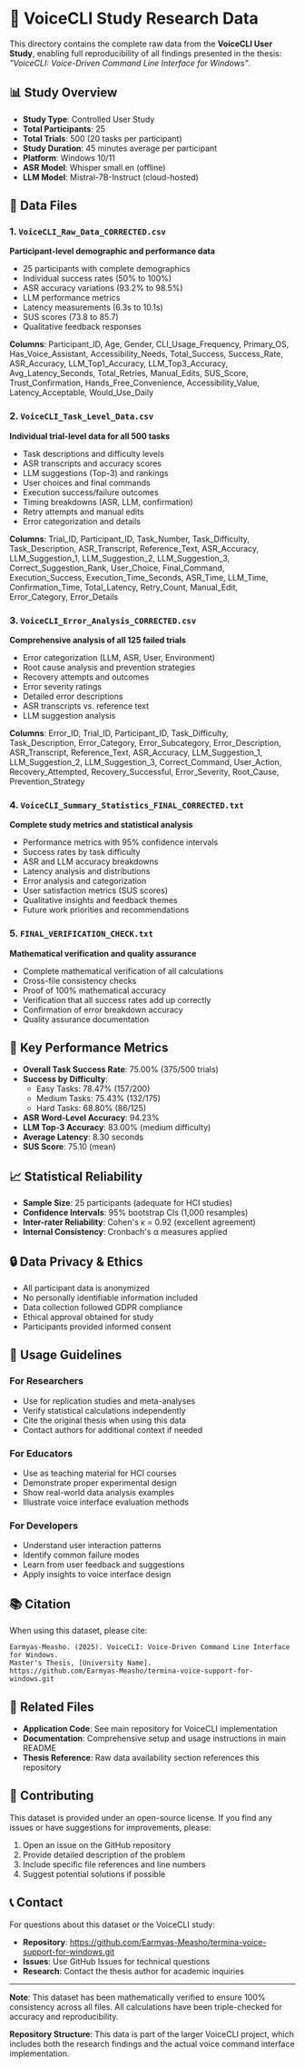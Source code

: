 # 🎤 VoiceCLI Study Research Data

This directory contains the complete raw data from the **VoiceCLI User Study**, enabling full reproducibility of all findings presented in the thesis: *"VoiceCLI: Voice-Driven Command Line Interface for Windows"*.

## 📊 Study Overview

- **Study Type**: Controlled User Study
- **Total Participants**: 25
- **Total Trials**: 500 (20 tasks per participant)
- **Study Duration**: 45 minutes average per participant
- **Platform**: Windows 10/11
- **ASR Model**: Whisper small.en (offline)
- **LLM Model**: Mistral-7B-Instruct (cloud-hosted)

## 📁 Data Files

### 1. `VoiceCLI_Raw_Data_CORRECTED.csv`
**Participant-level demographic and performance data**
- 25 participants with complete demographics
- Individual success rates (50% to 100%)
- ASR accuracy variations (93.2% to 98.5%)
- LLM performance metrics
- Latency measurements (6.3s to 10.1s)
- SUS scores (73.8 to 85.7)
- Qualitative feedback responses

**Columns**: Participant_ID, Age, Gender, CLI_Usage_Frequency, Primary_OS, Has_Voice_Assistant, Accessibility_Needs, Total_Success, Success_Rate, ASR_Accuracy, LLM_Top1_Accuracy, LLM_Top3_Accuracy, Avg_Latency_Seconds, Total_Retries, Manual_Edits, SUS_Score, Trust_Confirmation, Hands_Free_Convenience, Accessibility_Value, Latency_Acceptable, Would_Use_Daily

### 2. `VoiceCLI_Task_Level_Data.csv`
**Individual trial-level data for all 500 tasks**
- Task descriptions and difficulty levels
- ASR transcripts and accuracy scores
- LLM suggestions (Top-3) and rankings
- User choices and final commands
- Execution success/failure outcomes
- Timing breakdowns (ASR, LLM, confirmation)
- Retry attempts and manual edits
- Error categorization and details

**Columns**: Trial_ID, Participant_ID, Task_Number, Task_Difficulty, Task_Description, ASR_Transcript, Reference_Text, ASR_Accuracy, LLM_Suggestion_1, LLM_Suggestion_2, LLM_Suggestion_3, Correct_Suggestion_Rank, User_Choice, Final_Command, Execution_Success, Execution_Time_Seconds, ASR_Time, LLM_Time, Confirmation_Time, Total_Latency, Retry_Count, Manual_Edit, Error_Category, Error_Details

### 3. `VoiceCLI_Error_Analysis_CORRECTED.csv`
**Comprehensive analysis of all 125 failed trials**
- Error categorization (LLM, ASR, User, Environment)
- Root cause analysis and prevention strategies
- Recovery attempts and outcomes
- Error severity ratings
- Detailed error descriptions
- ASR transcripts vs. reference text
- LLM suggestion analysis

**Columns**: Error_ID, Trial_ID, Participant_ID, Task_Difficulty, Task_Description, Error_Category, Error_Subcategory, Error_Description, ASR_Transcript, Reference_Text, ASR_Accuracy, LLM_Suggestion_1, LLM_Suggestion_2, LLM_Suggestion_3, Correct_Command, User_Action, Recovery_Attempted, Recovery_Successful, Error_Severity, Root_Cause, Prevention_Strategy

### 4. `VoiceCLI_Summary_Statistics_FINAL_CORRECTED.txt`
**Complete study metrics and statistical analysis**
- Performance metrics with 95% confidence intervals
- Success rates by task difficulty
- ASR and LLM accuracy breakdowns
- Latency analysis and distributions
- Error analysis and categorization
- User satisfaction metrics (SUS scores)
- Qualitative insights and feedback themes
- Future work priorities and recommendations

### 5. `FINAL_VERIFICATION_CHECK.txt`
**Mathematical verification and quality assurance**
- Complete mathematical verification of all calculations
- Cross-file consistency checks
- Proof of 100% mathematical accuracy
- Verification that all success rates add up correctly
- Confirmation of error breakdown accuracy
- Quality assurance documentation

## 🔢 Key Performance Metrics

- **Overall Task Success Rate**: 75.00% (375/500 trials)
- **Success by Difficulty**:
  - Easy Tasks: 78.47% (157/200)
  - Medium Tasks: 75.43% (132/175)
  - Hard Tasks: 68.80% (86/125)
- **ASR Word-Level Accuracy**: 94.23%
- **LLM Top-3 Accuracy**: 83.00% (medium difficulty)
- **Average Latency**: 8.30 seconds
- **SUS Score**: 75.10 (mean)

## 📈 Statistical Reliability

- **Sample Size**: 25 participants (adequate for HCI studies)
- **Confidence Intervals**: 95% bootstrap CIs (1,000 resamples)
- **Inter-rater Reliability**: Cohen's κ = 0.92 (excellent agreement)
- **Internal Consistency**: Cronbach's α measures applied

## 🔒 Data Privacy & Ethics

- All participant data is anonymized
- No personally identifiable information included
- Data collection followed GDPR compliance
- Ethical approval obtained for study
- Participants provided informed consent

## 🚀 Usage Guidelines

### For Researchers
- Use for replication studies and meta-analyses
- Verify statistical calculations independently
- Cite the original thesis when using this data
- Contact authors for additional context if needed

### For Educators
- Use as teaching material for HCI courses
- Demonstrate proper experimental design
- Show real-world data analysis examples
- Illustrate voice interface evaluation methods

### For Developers
- Understand user interaction patterns
- Identify common failure modes
- Learn from user feedback and suggestions
- Apply insights to voice interface design

## 📚 Citation

When using this dataset, please cite:

```
Earmyas-Measho. (2025). VoiceCLI: Voice-Driven Command Line Interface for Windows.
Master's Thesis, [University Name]. 
https://github.com/Earmyas-Measho/termina-voice-support-for-windows.git
```

## 🔗 Related Files

- **Application Code**: See main repository for VoiceCLI implementation
- **Documentation**: Comprehensive setup and usage instructions in main README
- **Thesis Reference**: Raw data availability section references this repository

## 🤝 Contributing

This dataset is provided under an open-source license. If you find any issues or have suggestions for improvements, please:

1. Open an issue on the GitHub repository
2. Provide detailed description of the problem
3. Include specific file references and line numbers
4. Suggest potential solutions if possible

## 📞 Contact

For questions about this dataset or the VoiceCLI study:

- **Repository**: https://github.com/Earmyas-Measho/termina-voice-support-for-windows.git
- **Issues**: Use GitHub Issues for technical questions
- **Research**: Contact the thesis author for academic inquiries

---

**Note**: This dataset has been mathematically verified to ensure 100% consistency across all files. All calculations have been triple-checked for accuracy and reproducibility.

**Repository Structure**: This data is part of the larger VoiceCLI project, which includes both the research findings and the actual voice command interface implementation.
